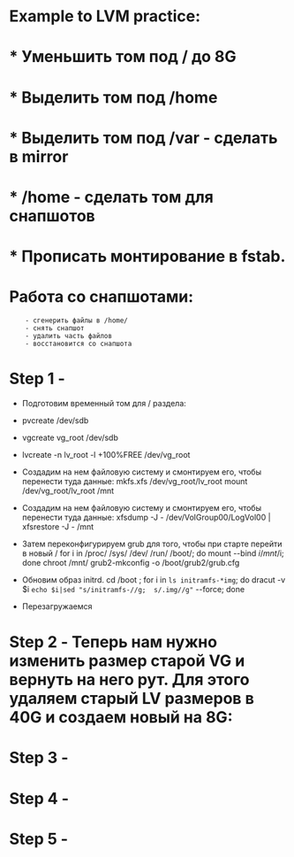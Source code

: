 #    Example to LVM practice:

#  * Уменьшить том под / до 8G
#  * Выделить том под /home
#  * Выделить том под /var - сделать в mirror
#  * /home - сделать том для снапшотов
#  * Прописать монтирование в fstab. 

#	Работа со снапшотами:
		- сгенерить файлы в /home/
		- снять снапшот
		- удалить часть файлов
		- восстановится со снапшота




# Step 1 - 
 - Подготовим временный том для / раздела:
*	pvcreate /dev/sdb
*	vgcreate vg_root /dev/sdb
*   lvcreate -n lv_root -l +100%FREE /dev/vg_root
	
* Создадим на нем файловую систему и смонтируем его, чтобы перенести туда данные:
	mkfs.xfs /dev/vg_root/lv_root
	mount /dev/vg_root/lv_root /mnt
* Создадим на нем файловую систему и смонтируем его, чтобы перенести туда данные:
    xfsdump -J - /dev/VolGroup00/LogVol00 | xfsrestore -J - /mnt
* Затем переконфигурируем grub для того, чтобы при старте перейти в новый /
    for i in /proc/ /sys/ /dev/ /run/ /boot/; do mount --bind $i /mnt/$i; done
    chroot /mnt/
    grub2-mkconfig -o /boot/grub2/grub.cfg
* Обновим образ initrd.
   cd /boot ; for i in `ls initramfs-*img`; do dracut -v $i `echo $i|sed "s/initramfs-//g; 
   s/.img//g"` --force; done
* Перезагружаемся
# Step 2 - Теперь нам нужно изменить размер старой VG и вернуть на него рут. Для этого удаляем старый LV размеров в 40G и создаем новый на 8G:

# Step 3 - 

# Step 4 - 

# Step 5 - 